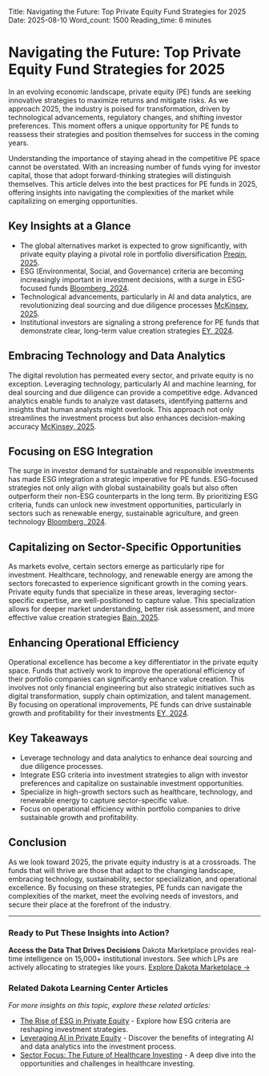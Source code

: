 Title: Navigating the Future: Top Private Equity Fund Strategies for 2025
Date: 2025-08-10
Word_count: 1500
Reading_time: 6 minutes

# Navigating the Future: Top Private Equity Fund Strategies for 2025

In an evolving economic landscape, private equity (PE) funds are seeking innovative strategies to maximize returns and mitigate risks. As we approach 2025, the industry is poised for transformation, driven by technological advancements, regulatory changes, and shifting investor preferences. This moment offers a unique opportunity for PE funds to reassess their strategies and position themselves for success in the coming years.

Understanding the importance of staying ahead in the competitive PE space cannot be overstated. With an increasing number of funds vying for investor capital, those that adopt forward-thinking strategies will distinguish themselves. This article delves into the best practices for PE funds in 2025, offering insights into navigating the complexities of the market while capitalizing on emerging opportunities.

## Key Insights at a Glance
- The global alternatives market is expected to grow significantly, with private equity playing a pivotal role in portfolio diversification [Preqin, 2025](https://www.preqin.com/insights/global-reports/2025-preqin-global-alternatives-report).
- ESG (Environmental, Social, and Governance) criteria are becoming increasingly important in investment decisions, with a surge in ESG-focused funds [Bloomberg, 2024](https://www.bloomberg.com/professional/blog/esg-alternatives-surge-2024).
- Technological advancements, particularly in AI and data analytics, are revolutionizing deal sourcing and due diligence processes [McKinsey, 2025](https://www.mckinsey.com/industries/private-equity-and-principal-investors/our-insights/alternatives-2025).
- Institutional investors are signaling a strong preference for PE funds that demonstrate clear, long-term value creation strategies [EY, 2024](https://www.ey.com/en_gl/wealth-asset-management/institutional-investor-survey-2024).

## Embracing Technology and Data Analytics
The digital revolution has permeated every sector, and private equity is no exception. Leveraging technology, particularly AI and machine learning, for deal sourcing and due diligence can provide a competitive edge. Advanced analytics enable funds to analyze vast datasets, identifying patterns and insights that human analysts might overlook. This approach not only streamlines the investment process but also enhances decision-making accuracy [McKinsey, 2025](https://www.mckinsey.com/industries/private-equity-and-principal-investors/our-insights/alternatives-2025).

## Focusing on ESG Integration
The surge in investor demand for sustainable and responsible investments has made ESG integration a strategic imperative for PE funds. ESG-focused strategies not only align with global sustainability goals but also often outperform their non-ESG counterparts in the long term. By prioritizing ESG criteria, funds can unlock new investment opportunities, particularly in sectors such as renewable energy, sustainable agriculture, and green technology [Bloomberg, 2024](https://www.bloomberg.com/professional/blog/esg-alternatives-surge-2024).

## Capitalizing on Sector-Specific Opportunities
As markets evolve, certain sectors emerge as particularly ripe for investment. Healthcare, technology, and renewable energy are among the sectors forecasted to experience significant growth in the coming years. Private equity funds that specialize in these areas, leveraging sector-specific expertise, are well-positioned to capture value. This specialization allows for deeper market understanding, better risk assessment, and more effective value creation strategies [Bain, 2025](https://www.bain.com/insights/global-private-equity-report-2025).

## Enhancing Operational Efficiency
Operational excellence has become a key differentiator in the private equity space. Funds that actively work to improve the operational efficiency of their portfolio companies can significantly enhance value creation. This involves not only financial engineering but also strategic initiatives such as digital transformation, supply chain optimization, and talent management. By focusing on operational improvements, PE funds can drive sustainable growth and profitability for their investments [EY, 2024](https://www.ey.com/en_gl/wealth-asset-management/institutional-investor-survey-2024).

## Key Takeaways
- Leverage technology and data analytics to enhance deal sourcing and due diligence processes.
- Integrate ESG criteria into investment strategies to align with investor preferences and capitalize on sustainable investment opportunities.
- Specialize in high-growth sectors such as healthcare, technology, and renewable energy to capture sector-specific value.
- Focus on operational efficiency within portfolio companies to drive sustainable growth and profitability.

## Conclusion
As we look toward 2025, the private equity industry is at a crossroads. The funds that will thrive are those that adapt to the changing landscape, embracing technology, sustainability, sector specialization, and operational excellence. By focusing on these strategies, PE funds can navigate the complexities of the market, meet the evolving needs of investors, and secure their place at the forefront of the industry.

---

### Ready to Put These Insights into Action?

**Access the Data That Drives Decisions**
Dakota Marketplace provides real-time intelligence on 15,000+ institutional investors. See which LPs are actively allocating to strategies like yours.
[Explore Dakota Marketplace →](https://dakota.com/marketplace)

### Related Dakota Learning Center Articles
*For more insights on this topic, explore these related articles:*
- [The Rise of ESG in Private Equity](https://dakota.com/learning-center/the-rise-of-esg-in-private-equity) - Explore how ESG criteria are reshaping investment strategies.
- [Leveraging AI in Private Equity](https://dakota.com/learning-center/leveraging-ai-in-private-equity) - Discover the benefits of integrating AI and data analytics into the investment process.
- [Sector Focus: The Future of Healthcare Investing](https://dakota.com/learning-center/sector-focus-the-future-of-healthcare-investing) - A deep dive into the opportunities and challenges in healthcare investing.